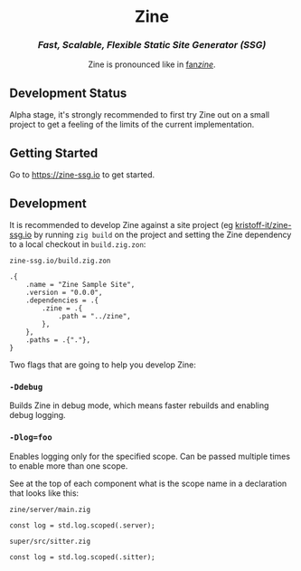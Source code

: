 <h1 align="center">Zine</h1>
<h3 align="center"><em>Fast, Scalable, Flexible Static Site Generator (SSG)</em></h3>
<p align="center">Zine is pronounced like in <a href="https://en.wikipedia.org/wiki/Zine">fan<em>zine</em></a></a>.</p>

## Development Status
Alpha stage, it's strongly recommended to first try Zine out on a small project to get a feeling of the limits of the current implementation.

## Getting Started

Go to https://zine-ssg.io to get started.


## Development

It is recommended to develop Zine against a site project (eg [kristoff-it/zine-ssg.io](https://github.com/kristoff-it/zine-ssg.io) by running `zig build` on the project and setting the Zine dependency to a local checkout in `build.zig.zon`:

`zine-ssg.io/build.zig.zon`
```zig
.{
    .name = "Zine Sample Site",
    .version = "0.0.0",
    .dependencies = .{
        .zine = .{
            .path = "../zine",
        },
    },
    .paths = .{"."},
}
```

Two flags that are going to help you develop Zine:

### `-Ddebug`
Builds Zine in debug mode, which means faster rebuilds and enabling debug logging. 

### `-Dlog=foo`
Enables logging only for the specified scope. Can be passed multiple times to enable more than one scope.

See at the top of each component what is the scope name in a declaration that looks like this:

`zine/server/main.zig`
```zig
const log = std.log.scoped(.server);
```

`super/src/sitter.zig`
```zig
const log = std.log.scoped(.sitter);
```
